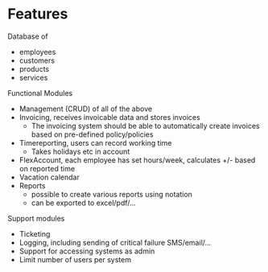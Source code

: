 # Features

Database of
* employees
* customers
* products
* services

Functional Modules
* Management (CRUD) of all of the above
* Invoicing, receives invoicable data and stores invoices
  * The invoicing system should be able to automatically create invoices based on pre-defined policy/policies
* Timereporting, users can record working time
  * Takes holidays etc in account
* FlexAccount, each employee has set hours/week, calculates +/- based on reported time
* Vacation calendar
* Reports
  * possible to create various reports using notation
  * can be exported to excel/pdf/...

Support modules
* Ticketing
* Logging, including sending of critical failure SMS/email/...
* Support for accessing systems as admin
* Limit number of users per system